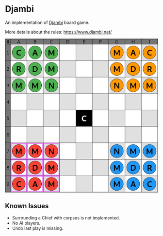 # Djambi

An implementation of [Djambi](https://en.wikipedia.org/wiki/Djambi) board game.

More details about the rules: https://www.djambi.net/

![screenshot](docs/assets/screenshot.png)

## Known Issues

* Surrounding a Chief with corpses is not implemented.
* No AI players.
* Undo last play is missing.
